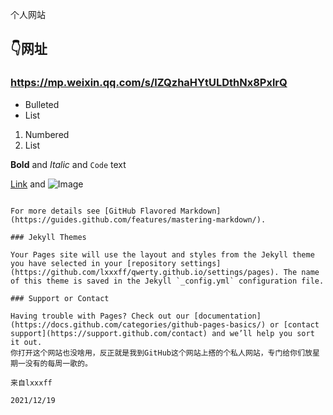 个人网站

## 👇网址
### https://mp.weixin.qq.com/s/lZQzhaHYtULDthNx8PxlrQ

- Bulleted
- List

1. Numbered
2. List

**Bold** and _Italic_ and `Code` text

[Link](url) and ![Image](src)
```

For more details see [GitHub Flavored Markdown](https://guides.github.com/features/mastering-markdown/).

### Jekyll Themes

Your Pages site will use the layout and styles from the Jekyll theme you have selected in your [repository settings](https://github.com/lxxxff/qwerty.github.io/settings/pages). The name of this theme is saved in the Jekyll `_config.yml` configuration file.

### Support or Contact

Having trouble with Pages? Check out our [documentation](https://docs.github.com/categories/github-pages-basics/) or [contact support](https://support.github.com/contact) and we’ll help you sort it out.
你打开这个网站也没啥用，反正就是我到GitHub这个网站上搭的个私人网站，专门给你们放星期一没有的每周一歌的。
                                                                                         来自lxxxff
                                                                                         2021/12/19
